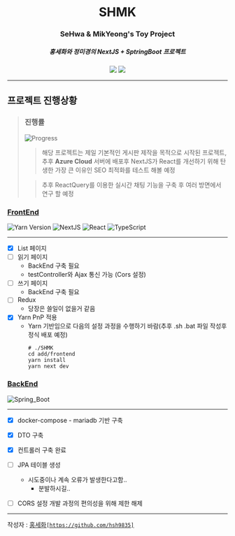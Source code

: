 <div align="center">
    <h1>
        SHMK
    </h1>
    <h3>
        SeHwa & MikYeong's Toy Project
    </h3>
    <h5>
        홍세화와 정미경의 NextJS + SptringBoot 프로젝트
    </h5>
    <img src="https://img.shields.io/badge/14.1.0---?logo=react&label=NextJS&labelColor=dark"/>
    <img src="https://img.shields.io/badge/3.2.2---?logo=spring&label=spring&labelColor=dark"/>

</div>

* * *

## 프로젝트 진행상황

> ### 진행률
> ![Progress](https://progress-bar.dev/30)
>>해당 프로젝트는 제일 기본적인 게시판 제작을 목적으로 시작된 프로젝트, 추후 **Azure Cloud** 서버에 배포후 NextJS가 React를 개선하기 위해 탄생한 가장 큰 이유인 SEO 최적화를 테스트 해볼 예정
>
> >추후 ReactQuery를 이용한 실시간 채팅 기능을 구축 후 여러 방면에서 연구 할 예정


### [__FrontEnd__](https://github.com/hsh9835/SHMK/tree/feature/frontend)
![Yarn Version](https://img.shields.io/badge/4.1.0---?logo=yarn&label=yarn&labelColor=dark&color=blue)
![NextJS](https://img.shields.io/badge/14.1.0---?logo=react&label=NextJS&labelColor=dark)
![React](https://img.shields.io/badge/18.2.0---?logo=react&label=React&labelColor=dark)
![TypeScript](https://img.shields.io/badge/5.3.3---?logo=typescript&label=TypeScript&labelColor=dark)


---
- [x] List 페이지
- [ ] 읽기 페이지
  - BackEnd 구축 필요
  - testController와 Ajax 통신 가능 (Cors 설정)
- [ ] 쓰기 페이지
  - BackEnd 구축 필요
- [ ] Redux
  - 당장은 쓸일이 없을거 같음
- [x] Yarn PnP 적용
  - Yarn 기반임으로 다음의 설정 과정을 수행하기 바람(추후 .sh .bat 파일 작성후 정식 배포 예정)
    ```shell
    # ./SHMK
    cd add/frontend
    yarn install
    yarn next dev
    ```

### [__BackEnd__](https://github.com/hsh9835/SHMK/tree/feature/backend)
![Spring_Boot](https://img.shields.io/badge/3.2.2---?logo=spring&label=spring&labelColor=dark)

---
- [x] docker-compose - mariadb 기반 구축
- [x] DTO 구축
- [x] 컨트롤러 구축 완료
- [ ] JPA 테이블 생성
  - 시도중이나 계속 오류가 발생한다고함..
    - 분발하시길..
- [ ] CORS 설정
  개발 과정의 편의성을 위해 제한 해제


  
- - -

작성자 : [홍세화`[https://github.com/hsh9835]`](https://github.com/hsh9835)
